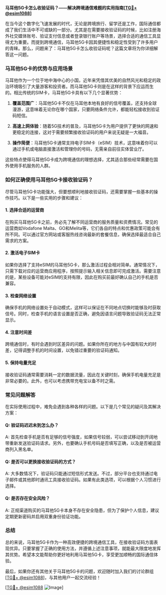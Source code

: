 **马耳他5G卡怎么收验证码？——解决跨境通信难题的实用指南[[TG💪+ @esim1088](https://t.me/s/esim1088)]**

在当今这个数字化飞速发展的时代，无论是跨境旅行、留学还是工作，国际通信都成了我们生活中不可或缺的一部分。尤其是在需要接收验证码的时候，比如注册海外社交媒体账号、验证支付信息或者登录银行账户等场景，选择合适的通信工具显得尤为重要。而提到跨境通信，马耳他5G卡因其便捷性和稳定性受到了许多用户的青睐。那么，问题来了：马耳他5G卡怎么收验证码呢？这篇文章将为你详细解答这一问题。

### 马耳他5G卡的优势与应用场景

马耳他作为一个位于地中海中心的小国，近年来凭借其优美的自然风光和稳定的政治环境吸引了大量游客和投资者。而马耳他5G卡则是在这样的背景下应运而生的。相比传统的SIM卡，马耳他5G卡具有以下几个显著优势：

1. **覆盖范围广**：马耳他5G卡不仅在马耳他本地有良好的信号覆盖，还支持全球漫游，这意味着无论你在哪个国家，只要网络条件允许，都能轻松接收到验证码短信。
   
2. **高速上网体验**：随着5G技术的普及，马耳他5G卡为用户提供了更快的网速和更稳定的连接，这对于需要频繁接收验证码的用户来说无疑是一大福音。

3. **操作简便**：马耳他5G卡通常支持电子SIM卡（eSIM）技术，这意味着你可以通过手机或电脑直接激活和管理你的号码，无需亲自前往实体营业厅。

这些特点使得马耳他5G卡成为跨境通信的理想选择，尤其适合那些经常需要在国外使用手机服务的人群。

### 如何正确使用马耳他5G卡接收验证码？

尽管马耳他5G卡功能强大，但要想顺利地接收验证码，还需要掌握一些基本的操作技巧。以下是一些实用的步骤和建议：

#### 1. **选择合适的运营商**
   在购买马耳他5G卡之前，务必先了解不同运营商的服务质量和资费情况。常见的运营商如Vodafone Malta、GO和Melita等，它们各自的特点和优惠政策可能会有所不同。可以通过官方网站或客服热线咨询最新的套餐信息，确保选择最适合自己需求的方案。

#### 2. **激活电子SIM卡**
   如果你选择了支持eSIM的马耳他5G卡，那么激活过程会相对简单。通常情况下，只需下载对应的运营商应用程序，按照提示输入相关信息即可完成激活。需要注意的是，某些设备可能对eSIM的支持有限，因此在购买前最好确认自己的手机是否兼容。

#### 3. **检查网络设置**
   确保手机的网络设置处于自动模式，这样可以保证在不同地点切换时能够及时获取信号。同时，检查手机的语言设置是否正确，避免因语言问题导致验证码无法正常显示。

#### 4. **注意时间差**
   跨境通信时，有时会遇到时区差异的问题。如果你所在的地方与中国有较大的时差，记得调整手机的时间设置，以免错过重要的验证码通知。

#### 5. **保持电量充足**
   接收验证码通常需要消耗一定的数据流量，因此在关键时刻，确保手机电量充足是非常必要的。此外，也可以考虑携带充电宝以备不时之需。

### 常见问题解答

在实际使用过程中，难免会遇到各种各样的问题。以下是几个常见的疑问及其解决方案：

#### Q: 验证码迟迟未到怎么办？
A: 首先检查手机是否有足够的信号强度，如果信号较弱，可以尝试移动到开阔地带重新发送验证码请求。另外，也要确认手机号码是否填写正确，以及是否被运营商列入黑名单。

#### Q: 是否可以更换接收验证码的方式？
A: 大多数情况下，验证码只能通过短信形式发送。不过，部分平台也支持通过电子邮件或其他即时通讯工具接收验证码。如果有此类选项，可以根据个人习惯进行选择。

#### Q: 是否存在安全风险？
A: 正规渠道购买的马耳他5G卡本身不存在安全隐患，但为了保护个人信息，建议定期更新密码并启用双重身份验证功能。

### 总结

总的来说，马耳他5G卡作为一种高效便捷的跨境通信工具，在接收验证码方面表现优异。只要掌握了正确的使用方法，并遵循上述注意事项，就能最大限度地发挥其优势。希望本文能帮助你更好地利用马耳他5G卡，享受更加顺畅的国际通信体验。

最后，如果你还有其他关于马耳他5G卡的问题，欢迎随时加入我们的讨论群组[[TG💪+ @esim1088](https://t.me/s/esim1088)]，与其他用户一起交流经验！

[[TG💪+ @esim1088](https://t.me/s/esim1088) ![Image](https://i.postimg.cc/4NQfJmqS/Snipaste-2025-05-13-00-14-12.png)]